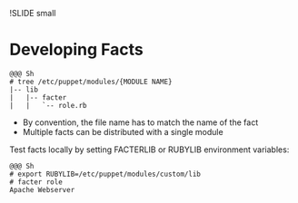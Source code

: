!SLIDE small
# Developing Facts

    @@@ Sh
    # tree /etc/puppet/modules/{MODULE NAME}
    |-- lib
    |   |-- facter
    |   |   `-- role.rb

* By convention, the file name has to match the name of the fact
* Multiple facts can be distributed with a single module


Test facts locally by setting FACTERLIB or RUBYLIB environment variables:

    @@@ Sh
    # export RUBYLIB=/etc/puppet/modules/custom/lib
    # facter role
    Apache Webserver
